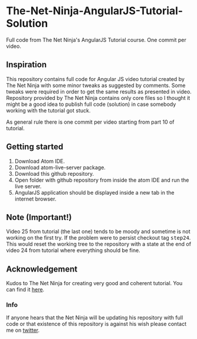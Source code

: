 # The-Net-Ninja-AngularJS-Tutorial-Solution
Full code from The Net Ninja's AngularJS Tutorial course. One commit per video.
## Inspiration
This repository contains full code for Angular JS video tutorial created by The Net Ninja with some minor tweaks as suggested by comments. Some tweaks were required in order to get the same results as presented in video.  Repository provided by The Net Ninja contains only core files so I thought it might be a good idea to publish full code (solution) in case somebody working with the tutorial got stuck.

As general rule there is one commit per video starting from part 10 of tutorial.

## Getting started

1. Download Atom IDE.
2. Download atom-live-server package.
3. Download this github repository.
4. Open folder with github repository from inside the atom IDE and run the live server.
5. AngularJS application should be displayed inside a new tab in the internet browser.

## Note (Important!)
Video 25 from tutorial (the last one) tends to be moody and sometime is not working on the first try. If the problem were to persist checkout tag <kbd>step24</kbd>. This would reset the working tree to the repository with a state at the end of video 24 from tutorial where everything should be fine.

## Acknowledgement
Kudos to The Net Ninja for creating very good and coherent tutorial. You can find it [here](https://www.youtube.com/playlist?list=PL4cUxeGkcC9gsJS5QgFT2IvWIX78dV3_v).

### Info
If anyone hears that the Net Ninja will be updating his repository with full code or that existence of this repository is against his wish please contact me on [twitter](https://twitter.com/T4Upl).
